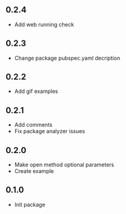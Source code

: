 ## 0.2.4

* Add web running check

## 0.2.3

* Change package pubspec.yaml decription

## 0.2.2

* Add gif examples

## 0.2.1

* Add comments
* Fix package analyzer issues

## 0.2.0

* Make open method optional parameters
* Create example

## 0.1.0

* Init package
